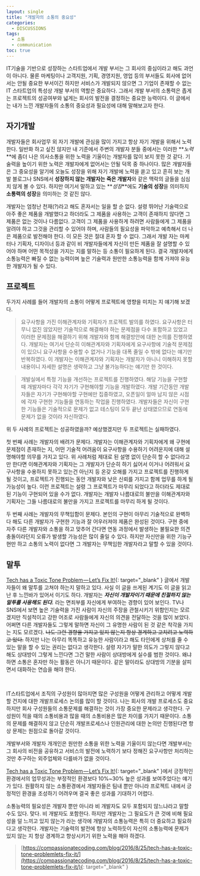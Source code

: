 ```yaml
---
layout: single
title: "개발자의 소통의 중요성"
categories:
  - DISCUSSIONS
tags:
  - 소통
  - communication
toc: true
---
```


IT기술을 기반으로 성장하는 스타트업에서 개발 부서는 그 회사의 중심이라고 해도 과언이 아니다. 물론 마케팅이나 고객지원, 기획, 경영지원, 영업 등의 부서들도 회사에 없어서는 안될 중요한 부서이긴 하지만 서비스가 개발되지 않으면 그 기업이 존재할 수 없는 IT 스타트업의 특성상 개발 부서의 역할은 중요하다. 그래서 개발 부서의 소통력은 좁게는 프로젝트의 성공여부와 넓게는 회사의 발전을 결정하는 중요한 능력이다. 이 글에서는 내가 느낀 개발자들의 소통의 중요성과 필요성에 대해 말해보고자 한다.

## 자기개발

개발자들은 회사업무 외 자기 개발에 관심을 많이 가지고 항상 자기 개발을 위해서 노력한다. 일반화 하고 싶진 않지만 내 기준에서 주변의 개발자 분들 중에서는 이러한 **_노력_**에 좀더 나은 의사소통을 위한 노력을 기울이는 개발자를 많이 보지 못한 것 같다.
기술력을 높이기 위한 노력은 개발자에게 없어서는 안될 덕목 중 하나이다. 많은 개발자들은 그 중요성을 알기에 오늘도 성장을 위해 자기 개발에 노력을 쏟고 있고 흔히 보는 개발 블로그나 SNS에서 **성장하지 않는 개발자는 죽은 개발자**와 같은 맥락의 글들을 심심치 않게 볼 수 있다. 하지만 여기서 말하고 있는 **_성장_**에도 **기술의 성장**을 의미하지 **소통력의 성장**을 의미하는 것 같진 않다.

개발자는 엄청난 천재(?)라고 해도 혼자서는 일을 할 순 없다. 설령 뛰어난 기술력으로 아주 좋은 제품을 개발했다고 하더라도 그 제품을 사용하는 고객이 존재하지 않다면 그 제품은 없는 것이나 다름없다. 고객이 그 제품을 사용하게 하려면 사람들에게 그 제품을 알려야 하고 그것을 관리할 수 있어야 하며, 사람들의 필요성을 파악하고 예측해서 더 나은 제품으로 발전해야 한다. 이 모든 것은 절대 혼자 할 수 없다. 그래서 개발 자는 마케터나 기획자, 디자이너 등과 같이 비 개발자들에게 자신이 만든 제품을 잘 설명할 수 있어야 하며 어떤 목적성을 가지는 지를 말하는 등 소통이 필요하게 된다. 결국 개발자에게 소통능력은 빠질 수 없는 능력이며 높은 기술력과 원만한 소통능력을 함께 가져야 유능한 개발자가 될 수 있다.

## 프로젝트

두가지 사례를 들어 개발자의 소통이 어떻게 프로젝트에 영향을 미치는 지 얘기해 보겠다.

> 요구사항을 가진 이해관계자와 기획자가 프로젝트 발의를 하였다. 요구사항은 터무니 없진 않았지만 기술적으로 해결해야 하는 문제점을 다수 포함하고 있었고 이러한 문제점을 해결하기 위해 개발자와 함께 해결방안에 대한 논의를 진행하였다. 개발자는 여기서 단순히 이해관계자와 기획자에게 요구사항에 기술적 문제점이 있으니 요구사항을 수용할 수 없거나 기능을 대폭 줄일 수 밖에 없다는 얘기만 반복하였다. 이 개발자는 이해관계자와 기획자는 개발자가 아니니 이해하지 못할 내용이니 자세한 설명은 생략하고 그냥 불가능하다는 얘기만 한 것이다.

> 개발실에서 특정 기능을 개선하는 프로젝트를 진행하였다. 해당 기능을 구현할 때 개발자마다 각각 자기가 구현해야할 기능을 개발하였다. 개발 기간동안 개발자들은 자기가 구현해야할 구현에만 집중하였고, 오픈일이 얼마 남지 않은 시점에 각자 구현한 기능들을 연동하는 작업을 진행하였다. 개발자들은 자신이 구현한 기능들은 기술적으로 문제가 없고 테스팅이 모두 끝난 상태였으므로 연동에 문제가 없을 것이라 자신하였다.

위 두 사례의 프로젝트는 성공하였을까? 예상했겠지만 두 프로젝트는 실패하였다.

첫 번째 사례는 개발자의 배려가 문제다. 개발자는 이해관계자와 기획자에게 왜 구현에 문제점이 존재하는 지, 어떤 기술적 어려움이 요구사항을 수용하기 어려운지에 대해 설명해야할 의무를 가지고 있다. 위 사례처럼 제대로 된 설명 없이 단순히 할 수 없다라고만 한다면 이해관계자와 기획자는 그 개발자가 단순히 하기 싫어서 이거나 어려워서 요구사항을 수용하지 못하고 있는건 아닌지 등 온갖 오해를 가지고 프로젝트를 진행하게 될 것이고, 프로젝트가 진행되는 동안 개발자와 낮은 신뢰를 가지고 함께 업무를 하게 될 가능성이 높다. 이런 프로젝트는 설령 그 프로젝트가 마무리 되었다고 하더라도 제대로 된 기능이 구현되어 있을 수가 없다. 개발자는 개발자 나름대로의 불만을 이해관계자와 기획자는 그들 나름대로의 불만을 가지고 프로젝트를 마무리 하게 될 것이다.

두 번째 사례는 개발자의 무책임함이 문제다. 본인의 구현이 아무리 기술적으로 완벽하다 해도 다른 개발자가 구현한 기능과 잘 어우러져야 제품은 완성된 것이다. 구현 중에 자주 다른 개발자와 소통을 하고 맞추어 간다면 연동 과정에서 발생하는 불필요한 의견 충돌이라던지 오류가 발생할 가능성은 많이 줄일 수 있다. 하지만 자신만을 위한 기능구현만 하고 소통의 노력이 없다면 그 개발자는 무책임한 개발자라고 말할 수 있을 것이다.

## 말투

[Tech has a Toxic Tone Problem — Let’s Fix It!](https://compassionatecoding.com/blog/2016/8/25/tech-has-a-toxic-tone-problemlets-fix-it/){: target="\_blank" } 글에서 개발자들이 왜 말투를 고쳐야 하는지 말하고 있다. 사실 이 글을 쓰게된 계기도 이 글을 읽고 난 후 느낀바가 있어서 이기도 하다. 개발자는 **_자신이 개발자이기 때문에 친절하지 않는 말투를 사용해도 된다._** 라는 면죄부를 자신에게 부여하는 경향이 있어 보인다. TV나 SNS에서 보면 높은 기술력을 가진 사람이 자신의 주장을 관철시키기 위함인지는 모르겠지만 직설적이고 강한 어조로 사람들에게 자신의 의견을 전달하는 것을 많이 보았다. 어쩌면 다른 개발자들도 그렇게 말하면 자신이 그 유명한 사람이 된 것 같은 착각을 가지는 지도 모르겠다. ~~나도 그런 경향을 가지고 있지 않는지 항상 경계하고 고치려고 노력하고 있다.~~ 하지만 나는 아무리 똑똑하고 유능한 사람이라고 해도 타인에게 상처를 줄 수 있는 말을 할 수 있는 권리는 없다고 생각한다. 설령 자기가 말한 의도가 그렇지 않다고 해도 상대방이 그렇게 느낀다면 그건 말한 사람이 상대방에게 실수를 범한 것이다. 왜냐하면 소통은 혼자만 하는 활동은 아니기 때문이다. 같은 말이라도 상대방의 기분을 살피면서 대화하는 연습을 해야 한다.

<br/>

IT스타트업에서 조직의 구성원이 많아지면 많은 구성원을 어떻게 관리하고 어떻게 개발할 건지에 대한 개발프로세스 논의를 많이 할 것이다. 나는 회사의 개발 프로세스도 중요하지만 회사 구성원들의 소통문제를 해결하는 것이 가장 중요한 문제라고 생각한다. 구성원이 적을 때의 소통비용과 많을 때의 소통비용은 많은 차이를 가지기 때문이다. 소통의 문제를 해결하지 않고 단순히 개발프로세스나 인원관리에 대한 논의만 진행된다면 항상 문제는 원점으로 돌아갈 것이다.

개발부서와 개발자 개개인은 원만한 소통을 위한 노력을 기울이지 않는다면 개발부서는 그 회사의 비전을 공유하고 서비스의 발전에 노력하기 보다 정해진 요구사항만 처리하는 것만 추구하는 외주업체와 다를바가 없을 것이다.

[Tech has a Toxic Tone Problem — Let’s Fix It!](https://compassionatecoding.com/blog/2016/8/25/tech-has-a-toxic-tone-problemlets-fix-it/){: target="\_blank" }에서 긍정적인 환경에서의 업무성과는 부정적인 환경보다 10%~30% 높은 성과를 보여주었다는 얘기가 있다. 원활하지 않는 소통환경에서 개발자들은 팀내 뿐만 아니라 프로젝트 내에서 긍정적인 환경을 조성하기 어려우며 결국 좋은 성과를 기대하기 어렵다.

소통능력의 필요성은 개발자 뿐만 아니라 비 개발자도 모두 포함되지 않느냐라고 말할 수도 있다. 맞다. 비 개발자도 포함한다. 하지만 개발자는 그 필요도가 큰 것에 비해 필요성을 덜 느끼고 있지 않는가 라는 생각에 개발자의 소통능력은 특히 더 중요하고 필요하다고 생각한다. 개발자는 기술력의 발전에 항상 노력하듯이 자신의 소통능력에 문제가 있지 않는 지 항상 경계하고 향상시키기 위한 노력을 해야 하겠다.

> [https://compassionatecoding.com/blog/2016/8/25/tech-has-a-toxic-tone-problemlets-fix-it/](https://compassionatecoding.com/blog/2016/8/25/tech-has-a-toxic-tone-problemlets-fix-it/){: target="\_blank" }
